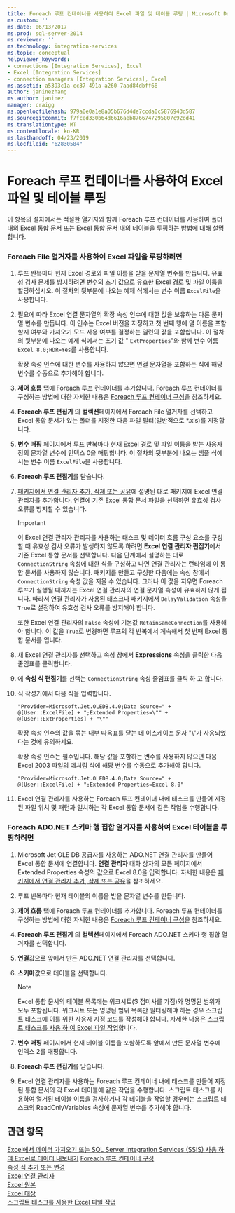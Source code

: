 ```yaml
---
title: Foreach 루프 컨테이너를 사용하여 Excel 파일 및 테이블 루핑 | Microsoft Docs
ms.custom: ''
ms.date: 06/13/2017
ms.prod: sql-server-2014
ms.reviewer: ''
ms.technology: integration-services
ms.topic: conceptual
helpviewer_keywords:
- connections [Integration Services], Excel
- Excel [Integration Services]
- connection managers [Integration Services], Excel
ms.assetid: a5393c1a-cc37-491a-a260-7aad84dbff68
author: janinezhang
ms.author: janinez
manager: craigg
ms.openlocfilehash: 979a0e0a1e8a05b676d4de7ccda0c5876943d587
ms.sourcegitcommit: f7fced330b64d6616aeb8766747295807c92dd41
ms.translationtype: MT
ms.contentlocale: ko-KR
ms.lasthandoff: 04/23/2019
ms.locfileid: "62830584"
---
```

# <a name="loop-through-excel-files-and-tables-by-using-a-foreach-loop-container"></a>Foreach 루프 컨테이너를 사용하여 Excel 파일 및 테이블 루핑
  이 항목의 절차에서는 적절한 열거자와 함께 Foreach 루프 컨테이너를 사용하여 폴더 내의 Excel 통합 문서 또는 Excel 통합 문서 내의 테이블을 루핑하는 방법에 대해 설명합니다.  
  
### <a name="to-loop-through-excel-files-by-using-the-foreach-file-enumerator"></a>Foreach File 열거자를 사용하여 Excel 파일을 루핑하려면  
  
1.  루프 반복마다 현재 Excel 경로와 파일 이름을 받을 문자열 변수를 만듭니다. 유효성 검사 문제를 방지하려면 변수의 초기 값으로 유효한 Excel 경로 및 파일 이름을 할당하십시오. 이 절차의 뒷부분에 나오는 예제 식에서는 변수 이름 `ExcelFile`을 사용합니다.  
  
2.  필요에 따라 Excel 연결 문자열의 확장 속성 인수에 대한 값을 보유하는 다른 문자열 변수를 만듭니다. 이 인수는 Excel 버전을 지정하고 첫 번째 행에 열 이름을 포함할지 여부와 가져오기 모드 사용 여부를 결정하는 일련의 값을 포함합니다. 이 절차의 뒷부분에 나오는 예제 식에서는 초기 값 " `ExtProperties`"와 함께 변수 이름`Excel 8.0;HDR=Yes`를 사용합니다.  
  
     확장 속성 인수에 대한 변수를 사용하지 않으면 연결 문자열을 포함하는 식에 해당 변수를 수동으로 추가해야 합니다.  
  
3.  **제어 흐름** 탭에 Foreach 루프 컨테이너를 추가합니다. Foreach 루프 컨테이너를 구성하는 방법에 대한 자세한 내용은 [Foreach 루프 컨테이너 구성](foreach-loop-container.md)을 참조하세요.  
  
4.  **Foreach 루프 편집기** 의 **컬렉션**페이지에서 Foreach File 열거자를 선택하고 Excel 통합 문서가 있는 폴더를 지정한 다음 파일 필터(일반적으로 *.xls)를 지정합니다.  
  
5.  **변수 매핑** 페이지에서 루프 반복마다 현재 Excel 경로 및 파일 이름을 받는 사용자 정의 문자열 변수에 인덱스 0을 매핑합니다. 이 절차의 뒷부분에 나오는 샘플 식에서는 변수 이름 `ExcelFile`을 사용합니다.  
  
6.  **Foreach 루프 편집기**를 닫습니다.  
  
7.  [패키지에서 연결 관리자 추가, 삭제 또는 공유](../add-delete-or-share-a-connection-manager-in-a-package.md)에 설명된 대로 패키지에 Excel 연결 관리자를 추가합니다. 연결에 기존 Excel 통합 문서 파일을 선택하면 유효성 검사 오류를 방지할 수 있습니다.  
  
    > [!IMPORTANT]  
    >  이 Excel 연결 관리자 관리자를 사용하는 태스크 및 데이터 흐름 구성 요소를 구성할 때 유효성 검사 오류가 발생하지 않도록 하려면 **Excel 연결 관리자 편집기**에서 기존 Excel 통합 문서를 선택합니다. 다음 단계에서 설명하는 대로 `ConnectionString` 속성에 대한 식을 구성하고 나면 연결 관리자는 런타임에 이 통합 문서를 사용하지 않습니다. 패키지를 만들고 구성한 다음에는 속성 창에서 `ConnectionString` 속성 값을 지울 수 있습니다. 그러나 이 값을 지우면 Foreach 루프가 실행될 때까지는 Excel 연결 관리자의 연결 문자열 속성이 유효하지 않게 됩니다. 따라서 연결 관리자가 사용된 태스크나 패키지에서 `DelayValidation` 속성을 `True`로 설정하여 유효성 검사 오류를 방지해야 합니다.  
    >   
    >  또한 Excel 연결 관리자의 `False` 속성에 기본값 `RetainSameConnection`를 사용해야 합니다. 이 값을 `True`로 변경하면 루프의 각 반복에서 계속해서 첫 번째 Excel 통합 문서를 엽니다.  
  
8.  새 Excel 연결 관리자를 선택하고 속성 창에서 **Expressions** 속성을 클릭한 다음 줄임표를 클릭합니다.  
  
9. 에 **속성 식 편집기**를 선택는 `ConnectionString` 속성 줄임표를 클릭 하 고 합니다.  
  
10. 식 작성기에서 다음 식을 입력합니다.  
  
    ```  
    "Provider=Microsoft.Jet.OLEDB.4.0;Data Source=" +  @[User::ExcelFile] + ";Extended Properties=\"" + @[User::ExtProperties] + "\""  
    ```  
  
     확장 속성 인수의 값을 묶는 내부 따옴표를 닫는 데 이스케이프 문자 "\\"가 사용되었다는 것에 유의하세요.  
  
     확장 속성 인수는 필수입니다. 해당 값을 포함하는 변수를 사용하지 않으면 다음 Excel 2003 파일의 예처럼 식에 해당 변수를 수동으로 추가해야 합니다.  
  
    ```  
    "Provider=Microsoft.Jet.OLEDB.4.0;Data Source=" +  @[User::ExcelFile] + ";Extended Properties=Excel 8.0"  
    ```  
  
11. Excel 연결 관리자를 사용하는 Foreach 루프 컨테이너 내에 태스크를 만들어 지정된 파일 위치 및 패턴과 일치하는 각 Excel 통합 문서에 같은 작업을 수행합니다.  
  
### <a name="to-loop-through-excel-tables-by-using-the-foreach-adonet-schema-rowset-enumerator"></a>Foreach ADO.NET 스키마 행 집합 열거자를 사용하여 Excel 테이블을 루핑하려면  
  
1.  Microsoft Jet OLE DB 공급자를 사용하는 ADO.NET 연결 관리자를 만들어 Excel 통합 문서에 연결합니다. **연결 관리자** 대화 상자의 모든 페이지에서 Extended Properties 속성의 값으로 Excel 8.0을 입력합니다. 자세한 내용은 [패키지에서 연결 관리자 추가, 삭제 또는 공유](../add-delete-or-share-a-connection-manager-in-a-package.md)을 참조하세요.  
  
2.  루프 반복마다 현재 테이블의 이름을 받을 문자열 변수를 만듭니다.  
  
3.  **제어 흐름** 탭에 Foreach 루프 컨테이너를 추가합니다. Foreach 루프 컨테이너를 구성하는 방법에 대한 자세한 내용은 [Foreach 루프 컨테이너 구성](foreach-loop-container.md)을 참조하세요.  
  
4.  **Foreach 루프 편집기** 의 **컬렉션**페이지에서 Foreach ADO.NET 스키마 행 집합 열거자를 선택합니다.  
  
5.  **연결**값으로 앞에서 만든 ADO.NET 연결 관리자를 선택합니다.  
  
6.  **스키마**값으로 테이블을 선택합니다.  
  
    > [!NOTE]  
    >  Excel 통합 문서의 테이블 목록에는 워크시트($ 접미사를 가짐)와 명명된 범위가 모두 포함됩니다. 워크시트 또는 명명된 범위 목록만 필터링해야 하는 경우 스크립트 태스크에 이를 위한 사용자 지정 코드를 작성해야 합니다. 자세한 내용은 [스크립트 태스크를 사용 하 여 Excel 파일 작업](script-task.md)합니다.  
  
7.  **변수 매핑** 페이지에서 현재 테이블 이름을 포함하도록 앞에서 만든 문자열 변수에 인덱스 2를 매핑합니다.  
  
8.  **Foreach 루프 편집기**를 닫습니다.  
  
9. Excel 연결 관리자를 사용하는 Foreach 루프 컨테이너 내에 태스크를 만들어 지정된 통합 문서의 각 Excel 테이블에 같은 작업을 수행합니다. 스크립트 태스크를 사용하여 열거된 테이블 이름을 검사하거나 각 테이블을 작업할 경우에는 스크립트 태스크의 ReadOnlyVariables 속성에 문자열 변수를 추가해야 합니다.  
  
## <a name="see-also"></a>관련 항목  
 [Excel에서 데이터 가져오기 또는 SQL Server Integration Services (SSIS) 사용 하 여 Excel로 데이터 내보내기](../load-data-to-from-excel-with-ssis.md) [Foreach 루프 컨테이너 구성](foreach-loop-container.md)   
 [속성 식 추가 또는 변경](../expressions/add-or-change-a-property-expression.md)   
 [Excel 연결 관리자](../connection-manager/excel-connection-manager.md)   
 [Excel 원본](../data-flow/excel-source.md)   
 [Excel 대상](../data-flow/excel-destination.md)   
 [스크립트 태스크를 사용한 Excel 파일 작업](script-task.md)  
  
  
